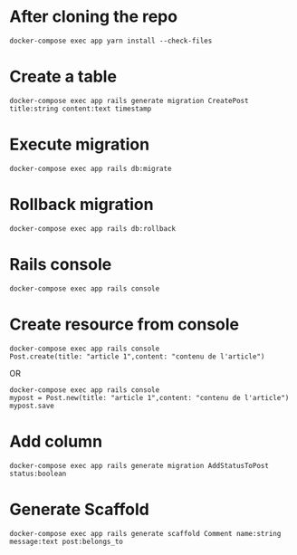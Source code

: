 # After cloning the repo
```
docker-compose exec app yarn install --check-files
```

# Create a table
```
docker-compose exec app rails generate migration CreatePost title:string content:text timestamp
```

# Execute migration
```
docker-compose exec app rails db:migrate
```

# Rollback migration
```
docker-compose exec app rails db:rollback
```

# Rails console
```
docker-compose exec app rails console
```

# Create resource from console
```
docker-compose exec app rails console
Post.create(title: "article 1",content: "contenu de l'article")
```
OR
```
docker-compose exec app rails console
mypost = Post.new(title: "article 1",content: "contenu de l'article")
mypost.save
```

# Add column
```
docker-compose exec app rails generate migration AddStatusToPost status:boolean
```

# Generate Scaffold
```
docker-compose exec app rails generate scaffold Comment name:string message:text post:belongs_to
```
